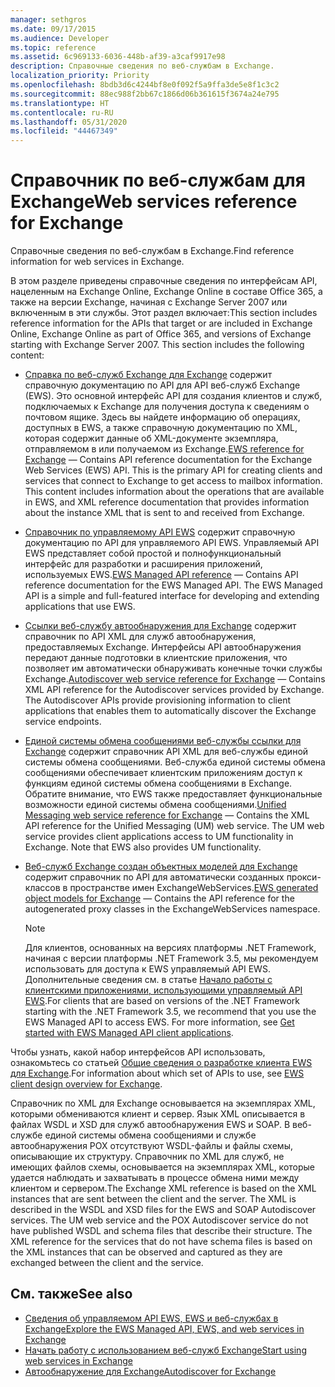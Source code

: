 ```yaml
---
manager: sethgros
ms.date: 09/17/2015
ms.audience: Developer
ms.topic: reference
ms.assetid: 6c969133-6036-448b-af39-a3caf9917e98
description: Справочные сведения по веб-службам в Exchange.
localization_priority: Priority
ms.openlocfilehash: 8bdb3d6c4244bf8e0f092f5a9ffa3de5e8f1c3c2
ms.sourcegitcommit: 88ec988f2bb67c1866d06b361615f3674a24e795
ms.translationtype: HT
ms.contentlocale: ru-RU
ms.lasthandoff: 05/31/2020
ms.locfileid: "44467349"
---
```

# <a name="web-services-reference-for-exchange"></a><span data-ttu-id="f5dad-102">Справочник по веб-службам для Exchange</span><span class="sxs-lookup"><span data-stu-id="f5dad-102">Web services reference for Exchange</span></span>

<span data-ttu-id="f5dad-103">Справочные сведения по веб-службам в Exchange.</span><span class="sxs-lookup"><span data-stu-id="f5dad-103">Find reference information for web services in Exchange.</span></span>
  
<span data-ttu-id="f5dad-p101">В этом разделе приведены справочные сведения по интерфейсам API, нацеленным на Exchange Online, Exchange Online в составе Office 365, а также на версии Exchange, начиная с Exchange Server 2007 или включенным в эти службы. Этот раздел включает:</span><span class="sxs-lookup"><span data-stu-id="f5dad-p101">This section includes reference information for the APIs that target or are included in Exchange Online, Exchange Online as part of Office 365, and versions of Exchange starting with Exchange Server 2007. This section includes the following content:</span></span>
  
- <span data-ttu-id="f5dad-p102">[Справка по веб-служб Exchange для Exchange](ews-reference-for-exchange.md)  содержит справочную документацию по API для API веб-служб Exchange (EWS). Это основной интерфейс API для создания клиентов и служб, подключаемых к Exchange для получения доступа к сведениям о почтовом ящике. Здесь вы найдете информацию об операциях, доступных в EWS, а также справочную документацию по XML, которая содержит данные об XML-документе экземпляра, отправляемом в или получаемом из Exchange.</span><span class="sxs-lookup"><span data-stu-id="f5dad-p102">[EWS reference for Exchange](ews-reference-for-exchange.md) — Contains API reference documentation for the Exchange Web Services (EWS) API. This is the primary API for creating clients and services that connect to Exchange to get access to mailbox information. This content includes information about the operations that are available in EWS, and XML reference documentation that provides information about the instance XML that is sent to and received from Exchange.</span></span> 
    
- <span data-ttu-id="f5dad-p103">[Справочник по управляемому API EWS](ews-managed-api-reference-for-exchange.md)  содержит справочную документацию по API для управляемого API EWS. Управляемый API EWS представляет собой простой и полнофункциональный интерфейс для разработки и расширения приложений, используемых EWS.</span><span class="sxs-lookup"><span data-stu-id="f5dad-p103">[EWS Managed API reference](ews-managed-api-reference-for-exchange.md) — Contains API reference documentation for the EWS Managed API. The EWS Managed API is a simple and full-featured interface for developing and extending applications that use EWS.</span></span> 
    
- <span data-ttu-id="f5dad-p104">[Ссылки веб-службу автообнаружения для Exchange](autodiscover-web-service-reference-for-exchange.md)  содержит справочник по API XML для служб автообнаружения, предоставляемых Exchange. Интерфейсы API автообнаружения передают данные подготовки в клиентские приложения, что позволяет им автоматически обнаруживать конечные точки службы Exchange.</span><span class="sxs-lookup"><span data-stu-id="f5dad-p104">[Autodiscover web service reference for Exchange](autodiscover-web-service-reference-for-exchange.md) — Contains XML API reference for the Autodiscover services provided by Exchange. The Autodiscover APIs provide provisioning information to client applications that enables them to automatically discover the Exchange service endpoints.</span></span> 
    
- <span data-ttu-id="f5dad-p105">[Единой системы обмена сообщениями веб-службы ссылки для Exchange](unified-messaging-web-service-reference-for-exchange.md)  содержит справочник API XML для веб-службы единой системы обмена сообщениями. Веб-служба единой системы обмена сообщениями обеспечивает клиентским приложениям доступ к функциям единой системы обмена сообщениями в Exchange. Обратите внимание, что EWS также предоставляет функциональные возможности единой системы обмена сообщениями.</span><span class="sxs-lookup"><span data-stu-id="f5dad-p105">[Unified Messaging web service reference for Exchange](unified-messaging-web-service-reference-for-exchange.md) — Contains the XML API reference for the Unified Messaging (UM) web service. The UM web service provides client applications access to UM functionality in Exchange. Note that EWS also provides UM functionality.</span></span> 
    
- <span data-ttu-id="f5dad-116">[Веб-служб Exchange создан объектных моделей для Exchange](ews-generated-object-models-reference-for-exchange.md)  содержит справочник по API для автоматически созданных прокси-классов в пространстве имен ExchangeWebServices.</span><span class="sxs-lookup"><span data-stu-id="f5dad-116">[EWS generated object models for Exchange](ews-generated-object-models-reference-for-exchange.md) — Contains the API reference for the autogenerated proxy classes in the ExchangeWebServices namespace.</span></span> 
    
    > [!NOTE]
    > <span data-ttu-id="f5dad-p106">Для клиентов, основанных на версиях платформы .NET Framework, начиная с версии платформы .NET Framework 3.5, мы рекомендуем использовать для доступа к EWS управляемый API EWS. Дополнительные сведения см. в статье [Начало работы с клиентскими приложениями, использующими управляемый API EWS](../exchange-web-services/get-started-with-ews-managed-api-client-applications.md).</span><span class="sxs-lookup"><span data-stu-id="f5dad-p106">For clients that are based on versions of the .NET Framework starting with the .NET Framework 3.5, we recommend that you use the EWS Managed API to access EWS. For more information, see [Get started with EWS Managed API client applications](../exchange-web-services/get-started-with-ews-managed-api-client-applications.md).</span></span> 
  
<span data-ttu-id="f5dad-119">Чтобы узнать, какой набор интерфейсов API использовать, ознакомьтесь со статьей [Общие сведения о разработке клиента EWS для Exchange](../exchange-web-services/ews-client-design-overview-for-exchange.md).</span><span class="sxs-lookup"><span data-stu-id="f5dad-119">For information about which set of APIs to use, see [EWS client design overview for Exchange](../exchange-web-services/ews-client-design-overview-for-exchange.md).</span></span>
  
<span data-ttu-id="f5dad-p107">Справочник по XML для Exchange основывается на экземплярах XML, которыми обмениваются клиент и сервер. Язык XML описывается в файлах WSDL и XSD для служб автообнаружения EWS и SOAP. В веб-службе единой системы обмена сообщениями и службе автообнаружения POX отсутствуют WSDL-файлы и файлы схемы, описывающие их структуру. Справочник по XML для служб, не имеющих файлов схемы, основывается на экземплярах XML, которые удается наблюдать и захватывать в процессе обмена ними между клиентом и сервером.</span><span class="sxs-lookup"><span data-stu-id="f5dad-p107">The Exchange XML reference is based on the XML instances that are sent between the client and the server. The XML is described in the WSDL and XSD files for the EWS and SOAP Autodiscover services. The UM web service and the POX Autodiscover service do not have published WSDL and schema files that describe their structure. The XML reference for the services that do not have schema files is based on the XML instances that can be observed and captured as they are exchanged between the client and the service.</span></span>
  
## <a name="see-also"></a><span data-ttu-id="f5dad-124">См. также</span><span class="sxs-lookup"><span data-stu-id="f5dad-124">See also</span></span>

- [<span data-ttu-id="f5dad-125">Сведения об управляемом API EWS, EWS и веб-службах в Exchange</span><span class="sxs-lookup"><span data-stu-id="f5dad-125">Explore the EWS Managed API, EWS, and web services in Exchange</span></span>](../exchange-web-services/explore-the-ews-managed-api-ews-and-web-services-in-exchange.md)
- [<span data-ttu-id="f5dad-126">Начать работу с использованием веб-служб Exchange</span><span class="sxs-lookup"><span data-stu-id="f5dad-126">Start using web services in Exchange</span></span>](../exchange-web-services/start-using-web-services-in-exchange.md)
- [<span data-ttu-id="f5dad-127">Автообнаружение для Exchange</span><span class="sxs-lookup"><span data-stu-id="f5dad-127">Autodiscover for Exchange</span></span>](../exchange-web-services/autodiscover-for-exchange.md)
    

